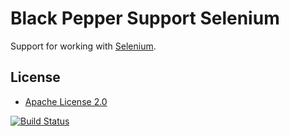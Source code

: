 Black Pepper Support Selenium
=============================

Support for working with [Selenium](http://docs.seleniumhq.org/).

License
-------

* [Apache License 2.0](http://www.apache.org/licenses/LICENSE-2.0.html)

[![Build Status](https://travis-ci.org/BlackPepperSoftware/bp-support-selenium.svg?branch=master)](https://travis-ci.org/BlackPepperSoftware/bp-support-selenium)
